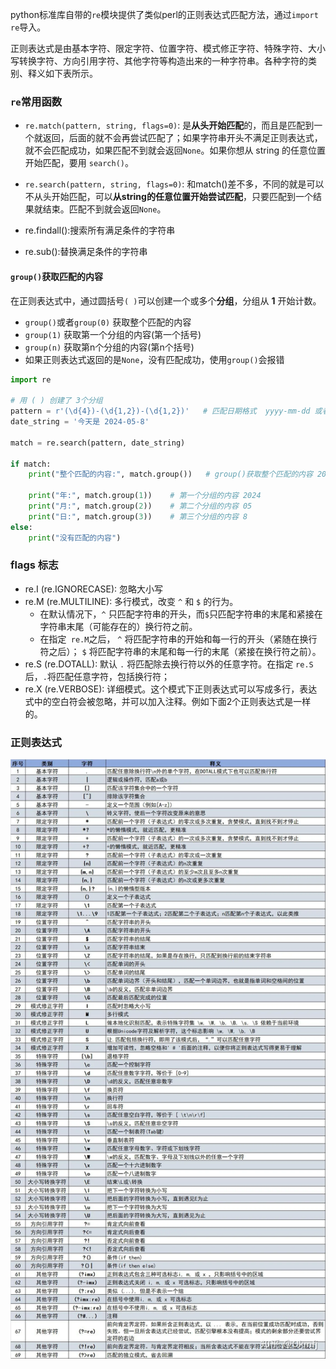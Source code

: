 python标准库自带的`re`模块提供了类似perl的正则表达式匹配方法，通过`import re`导入。

正则表达式是由基本字符、限定字符、位置字符、模式修正字符、特殊字符、大小写转换字符、方向引用字符、其他字符等构造出来的一种字符串。各种字符的类别、释义如下表所示。

### `re`常用函数
- `re.match(pattern, string, flags=0)`: 是**从头开始匹配**的，而且是匹配到一个就返回，后面的就不会再尝试匹配了；如果字符串开头不满足正则表达式，就不会匹配成功，如果匹配不到就会返回`None`。如果你想从 string 的任意位置开始匹配，要用 `search()`。
- `re.search(pattern, string, flags=0)`: 和match()差不多，不同的就是可以不从头开始匹配，可以**从string的任意位置开始尝试匹配**，只要匹配到一个结果就结束。匹配不到就会返回`None`。

- re.findall():搜索所有满足条件的字符串

- re.sub():替换满足条件的字符串

#### `group()`获取匹配的内容
在正则表达式中，通过圆括号`( )`可以创建一个或多个**分组**，分组从 **1** 开始计数。
- `group()`或者`group(0)` 获取整个匹配的内容
- `group(1)` 获取第一个分组的内容(第一个括号)
- `group(n)` 获取第n个分组的内容(第n个括号)
- 如果正则表达式返回的是`None`，没有匹配成功，使用`group()`会报错

```python
import re

# 用 ( ) 创建了 3个分组
pattern = r'(\d{4})-(\d{1,2})-(\d{1,2})'   # 匹配日期格式  yyyy-mm-dd 或者 yyyy-m-d
date_string = '今天是 2024-05-8'

match = re.search(pattern, date_string)

if match:
    print("整个匹配的内容:", match.group())   # group()获取整个匹配的内容 2024-05-8
    
    print("年:", match.group(1))    # 第一个分组的内容 2024
    print("月:", match.group(2))    # 第二个分组的内容 05
    print("日:", match.group(3))    # 第三个分组的内容 8
else:
    print("没有匹配的内容")
```

### flags 标志
- re.I (re.IGNORECASE): 忽略大小写
- re.M (re.MULTILINE): 多行模式，改变 `^` 和 `$` 的行为。 
  - 在默认情况下，`^` 只匹配字符串的开头，而`$`只匹配字符串的末尾和紧接在字符串末尾（可能存在的）换行符之前。
  - 在指定` re.M`之后， `^` 将匹配字符串的开始和每一行的开头（紧随在换行符之后）； `$` 将匹配字符串的末尾和每一行的末尾（紧接在换行符之前）。
- re.S (re.DOTALL): 默认 `.` 将匹配除去换行符以外的任意字符。在指定 `re.S `后，`.`将匹配任意字符，包括换行符；
- re.X (re.VERBOSE): 详细模式。这个模式下正则表达式可以写成多行，表达式中的空白符会被忽略，并可以加入注释。例如下面2个正则表达式是一样的。



### 正则表达式
![标量、向量、矩阵、张量的关系](./res/python_re.webp)